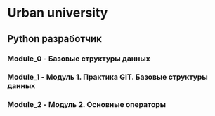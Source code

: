 # Urban university
## Python разработчик

### Module_0 - Базовые структуры данных
### Module_1 - Модуль 1. Практика GIT. Базовые структуры данных
### Module_2 - Модуль 2. Основные операторы
